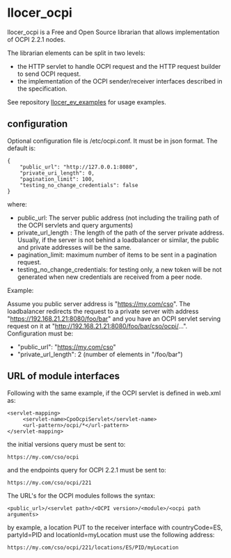 # llocer_ocpi

llocer_ocpi is a Free and Open Source librarian that allows implementation of OCPI 2.2.1 nodes.

The librarian elements can be split in two levels:
- the HTTP servlet to handle OCPI request and the HTTP request builder to send OCPI request.
- the implementation of the OCPI sender/receiver interfaces described in the specification. 

See repository [llocer_ev_examples](https://github.com/Llocer/llocer_ev_examples) for usage examples.

## configuration

Optional configuration file is /etc/ocpi.conf. It must be in json format. The default is:

    {
	    "public_url": "http://127.0.0.1:8080",
	    "private_uri_length": 0,
	    "pagination_limit": 100,
	    "testing_no_change_credentials": false
    }

where:

- public_url: The server public address (not including the trailing path of the OCPI servlets and query arguments)
- private_url_length : The length of the path of the server private address. Usually, if the server is not behind a loadbalancer or similar, the public and private addresses will be the same.
- pagination_limit: maximum number of items to be sent in a pagination request.
- testing_no_change_credentials: for testing only, a new token will be not generated when new credentials are received from a peer node.

Example:

Assume you public server address is "https://my.com/cso". The loadbalancer redirects the request to a private server with address "https://192.168.21.21:8080/foo/bar" and you have an OCPI servlet serving request on it at "http://192.168.21.21:8080/foo/bar/cso/ocpi/...". Configuration must be:

- "public_url": "https://my.com/cso"
- "private_url_length": 2 (number of elements in "/foo/bar")

## URL of module interfaces

Following with the same example, if the OCPI servlet is defined in web.xml as:

    <servlet-mapping>
         <servlet-name>CpoOcpiServlet</servlet-name>
         <url-pattern>/ocpi/*</url-pattern>
    </servlet-mapping>
 

the initial versions query must be sent to:

`https://my.com/cso/ocpi`

and the endpoints query for OCPI 2.2.1 must be sent to:

`https://my.com/cso/ocpi/221`

The URL's for the OCPI modules follows the syntax:

`<public_url>/<servlet path>/<OCPI version>/<module>/<ocpi path arguments>`

by example, a location PUT to the receiver interface with countryCode=ES, partyId=PID and locationId=myLocation must use the following address:

`https://my.com/cso/ocpi/221/locations/ES/PID/myLocation`

